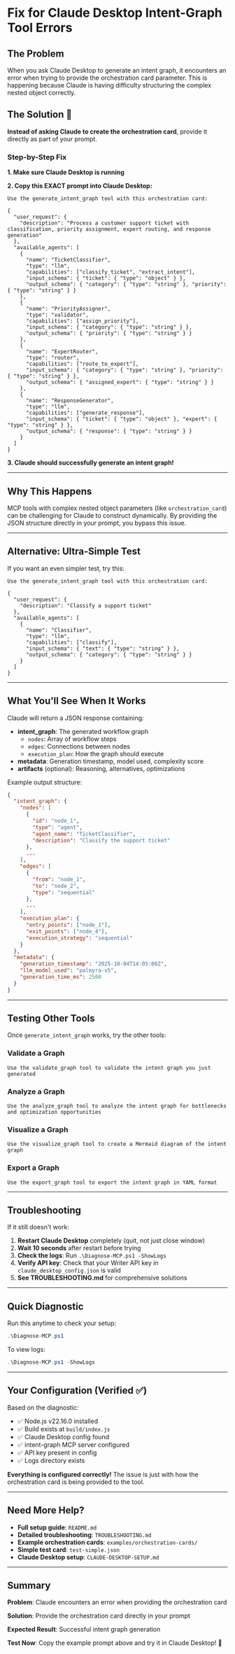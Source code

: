 # Fix for Claude Desktop Intent-Graph Tool Errors

## The Problem

When you ask Claude Desktop to generate an intent graph, it encounters an error when trying to provide the orchestration card parameter. This is happening because Claude is having difficulty structuring the complex nested object correctly.

## The Solution 🎯

**Instead of asking Claude to create the orchestration card**, provide it directly as part of your prompt.

### Step-by-Step Fix

**1. Make sure Claude Desktop is running**

**2. Copy this EXACT prompt into Claude Desktop:**

```
Use the generate_intent_graph tool with this orchestration card:

{
  "user_request": {
    "description": "Process a customer support ticket with classification, priority assignment, expert routing, and response generation"
  },
  "available_agents": [
    {
      "name": "TicketClassifier",
      "type": "llm",
      "capabilities": ["classify_ticket", "extract_intent"],
      "input_schema": { "ticket": { "type": "object" } },
      "output_schema": { "category": { "type": "string" }, "priority": { "type": "string" } }
    },
    {
      "name": "PriorityAssigner",
      "type": "validator",
      "capabilities": ["assign_priority"],
      "input_schema": { "category": { "type": "string" } },
      "output_schema": { "priority": { "type": "string" } }
    },
    {
      "name": "ExpertRouter",
      "type": "router",
      "capabilities": ["route_to_expert"],
      "input_schema": { "category": { "type": "string" }, "priority": { "type": "string" } },
      "output_schema": { "assigned_expert": { "type": "string" } }
    },
    {
      "name": "ResponseGenerator",
      "type": "llm",
      "capabilities": ["generate_response"],
      "input_schema": { "ticket": { "type": "object" }, "expert": { "type": "string" } },
      "output_schema": { "response": { "type": "string" } }
    }
  ]
}
```

**3. Claude should successfully generate an intent graph!**

---

## Why This Happens

MCP tools with complex nested object parameters (like `orchestration_card`) can be challenging for Claude to construct dynamically. By providing the JSON structure directly in your prompt, you bypass this issue.

---

## Alternative: Ultra-Simple Test

If you want an even simpler test, try this:

```
Use the generate_intent_graph tool with this orchestration card:

{
  "user_request": {
    "description": "Classify a support ticket"
  },
  "available_agents": [
    {
      "name": "Classifier",
      "type": "llm",
      "capabilities": ["classify"],
      "input_schema": { "text": { "type": "string" } },
      "output_schema": { "category": { "type": "string" } }
    }
  ]
}
```

---

## What You'll See When It Works

Claude will return a JSON response containing:

- **intent_graph**: The generated workflow graph
  - `nodes`: Array of workflow steps
  - `edges`: Connections between nodes
  - `execution_plan`: How the graph should execute
- **metadata**: Generation timestamp, model used, complexity score
- **artifacts** (optional): Reasoning, alternatives, optimizations

Example output structure:
```json
{
  "intent_graph": {
    "nodes": [
      {
        "id": "node_1",
        "type": "agent",
        "agent_name": "TicketClassifier",
        "description": "Classify the support ticket"
      },
      ...
    ],
    "edges": [
      {
        "from": "node_1",
        "to": "node_2",
        "type": "sequential"
      },
      ...
    ],
    "execution_plan": {
      "entry_points": ["node_1"],
      "exit_points": ["node_4"],
      "execution_strategy": "sequential"
    }
  },
  "metadata": {
    "generation_timestamp": "2025-10-04T14:05:00Z",
    "llm_model_used": "palmyra-x5",
    "generation_time_ms": 2500
  }
}
```

---

## Testing Other Tools

Once `generate_intent_graph` works, try the other tools:

### Validate a Graph
```
Use the validate_graph tool to validate the intent graph you just generated
```

### Analyze a Graph
```
Use the analyze_graph tool to analyze the intent graph for bottlenecks and optimization opportunities
```

### Visualize a Graph
```
Use the visualize_graph tool to create a Mermaid diagram of the intent graph
```

### Export a Graph
```
Use the export_graph tool to export the intent graph in YAML format
```

---

## Troubleshooting

If it still doesn't work:

1. **Restart Claude Desktop** completely (quit, not just close window)
2. **Wait 10 seconds** after restart before trying
3. **Check the logs**: Run `.\Diagnose-MCP.ps1 -ShowLogs`
4. **Verify API key**: Check that your Writer API key in `claude_desktop_config.json` is valid
5. **See TROUBLESHOOTING.md** for comprehensive solutions

---

## Quick Diagnostic

Run this anytime to check your setup:

```powershell
.\Diagnose-MCP.ps1
```

To view logs:

```powershell
.\Diagnose-MCP.ps1 -ShowLogs
```

---

## Your Configuration (Verified ✅)

Based on the diagnostic:

- ✅ Node.js v22.16.0 installed
- ✅ Build exists at `build/index.js`
- ✅ Claude Desktop config found
- ✅ intent-graph MCP server configured
- ✅ API key present in config
- ✅ Logs directory exists

**Everything is configured correctly!** The issue is just with how the orchestration card is being provided to the tool.

---

## Need More Help?

- **Full setup guide**: `README.md`
- **Detailed troubleshooting**: `TROUBLESHOOTING.md`
- **Example orchestration cards**: `examples/orchestration-cards/`
- **Simple test card**: `test-simple.json`
- **Claude Desktop setup**: `CLAUDE-DESKTOP-SETUP.md`

---

## Summary

**Problem**: Claude encounters an error when providing the orchestration card

**Solution**: Provide the orchestration card directly in your prompt

**Expected Result**: Successful intent graph generation

**Test Now**: Copy the example prompt above and try it in Claude Desktop! 🚀


